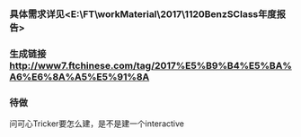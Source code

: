 ### 具体需求详见<E:\FT\workMaterial\2017\1120BenzSClass年度报告>

### 生成链接<http://www7.ftchinese.com/tag/2017%E5%B9%B4%E5%BA%A6%E6%8A%A5%E5%91%8A>

### 待做
问可心Tricker要怎么建，是不是建一个interactive